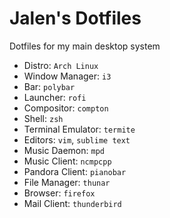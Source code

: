 Jalen's Dotfiles
================
Dotfiles for my main desktop system

* Distro: `Arch Linux`
* Window Manager: `i3`
* Bar: `polybar`
* Launcher: `rofi`
* Compositor: `compton`
* Shell: `zsh`
* Terminal Emulator: `termite`
* Editors: `vim`, `sublime text`
* Music Daemon: `mpd`
* Music Client: `ncmpcpp`
* Pandora Client: `pianobar`
* File Manager: `thunar`
* Browser: `firefox`
* Mail Client: `thunderbird`

